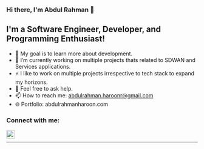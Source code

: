 ### Hi there, I'm Abdul Rahman 👋

## I'm a Software Engineer, Developer, and Programming Enthusiast!

<!-- - 👯 I’m looking to collaborate with other content creators. -->
- 🥅 My goal is to learn more about development.
- 🔭 I’m currently working on multiple projects thats related to SDWAN and Services applications.
- ⚡ I like to work on multiple projects irrespective to tech stack to expand my horizons.
- 💬 Feel free to ask help.
- 📫 How to reach me: abdulrahman.haroonr@gmail.com
- 🌐 Portfolio: abdulrahmanharoon.com


### Connect with me:

[<img align="left" alt="abdul-rahman-haroon | LinkedIn" width="22px" src="https://cdn.jsdelivr.net/npm/simple-icons@v3/icons/linkedin.svg" />][linkedin]

<br />

---

<!--<img align="left" alt="Abdul Rahman's Github Stats" src="https://github-readme-stats.vercel.app/api?username=abdulrahman-haroon&show_icons=true&hide_border=true" />-->

[linkedin]: https://www.linkedin.com/in/abdul-rahman-haroon/

<!--
**abdulrahman-haroon/abdulrahman-haroon** is a ✨ _special_ ✨ repository because its `README.md` (this file) appears on your GitHub profile.

Here are some ideas to get you started:

- 🔭 I’m currently working on ...
- 🌱 I’m currently learning ...
- 👯 I’m looking to collaborate on ...
- 🤔 I’m looking for help with ...
- 💬 Ask me about ...
- 📫 How to reach me: ...
- 😄 Pronouns: ...
- ⚡ Fun fact: ...
- 🌐 The website I am working on is https://www.optimusbt.org
-->
